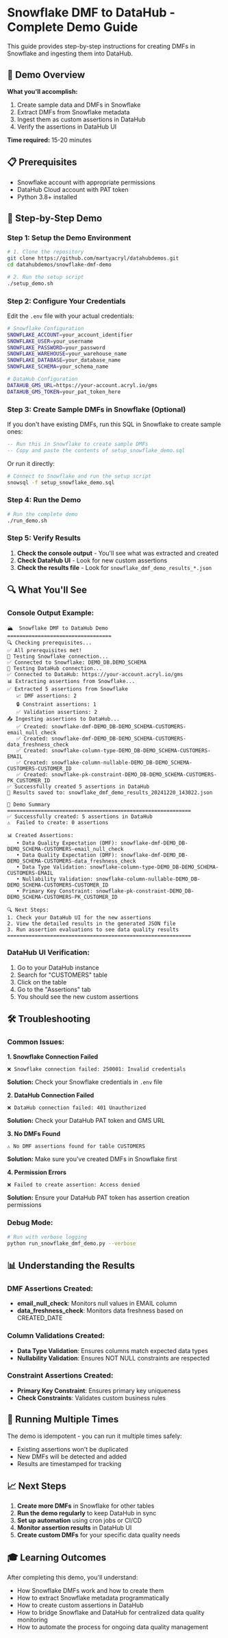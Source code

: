 # Snowflake DMF to DataHub - Complete Demo Guide

This guide provides step-by-step instructions for creating DMFs in Snowflake and ingesting them into DataHub.

## 🎯 Demo Overview

**What you'll accomplish:**
1. Create sample data and DMFs in Snowflake
2. Extract DMFs from Snowflake metadata
3. Ingest them as custom assertions in DataHub
4. Verify the assertions in DataHub UI

**Time required:** 15-20 minutes

## 📋 Prerequisites

- Snowflake account with appropriate permissions
- DataHub Cloud account with PAT token
- Python 3.8+ installed

## 🚀 Step-by-Step Demo

### Step 1: Setup the Demo Environment

```bash
# 1. Clone the repository
git clone https://github.com/martyacryl/datahubdemos.git
cd datahubdemos/snowflake-dmf-demo

# 2. Run the setup script
./setup_demo.sh
```

### Step 2: Configure Your Credentials

Edit the `.env` file with your actual credentials:

```bash
# Snowflake Configuration
SNOWFLAKE_ACCOUNT=your_account_identifier
SNOWFLAKE_USER=your_username
SNOWFLAKE_PASSWORD=your_password
SNOWFLAKE_WAREHOUSE=your_warehouse_name
SNOWFLAKE_DATABASE=your_database_name
SNOWFLAKE_SCHEMA=your_schema_name

# DataHub Configuration
DATAHUB_GMS_URL=https://your-account.acryl.io/gms
DATAHUB_GMS_TOKEN=your_pat_token_here
```

### Step 3: Create Sample DMFs in Snowflake (Optional)

If you don't have existing DMFs, run this SQL in Snowflake to create sample ones:

```sql
-- Run this in Snowflake to create sample DMFs
-- Copy and paste the contents of setup_snowflake_demo.sql
```

Or run it directly:
```bash
# Connect to Snowflake and run the setup script
snowsql -f setup_snowflake_demo.sql
```

### Step 4: Run the Demo

```bash
# Run the complete demo
./run_demo.sh
```

### Step 5: Verify Results

1. **Check the console output** - You'll see what was extracted and created
2. **Check DataHub UI** - Look for new custom assertions
3. **Check the results file** - Look for `snowflake_dmf_demo_results_*.json`

## 🔍 What You'll See

### Console Output Example:
```
🏔️  Snowflake DMF to DataHub Demo
==================================
🔍 Checking prerequisites...
✅ All prerequisites met!
🔌 Testing Snowflake connection...
✅ Connected to Snowflake: DEMO_DB.DEMO_SCHEMA
🔌 Testing DataHub connection...
✅ Connected to DataHub: https://your-account.acryl.io/gms
📊 Extracting assertions from Snowflake...
✅ Extracted 5 assertions from Snowflake
   📈 DMF assertions: 2
   🔒 Constraint assertions: 1
   ✅ Validation assertions: 2
📤 Ingesting assertions to DataHub...
   ✅ Created: snowflake-dmf-DEMO_DB-DEMO_SCHEMA-CUSTOMERS-email_null_check
   ✅ Created: snowflake-dmf-DEMO_DB-DEMO_SCHEMA-CUSTOMERS-data_freshness_check
   ✅ Created: snowflake-column-type-DEMO_DB-DEMO_SCHEMA-CUSTOMERS-EMAIL
   ✅ Created: snowflake-column-nullable-DEMO_DB-DEMO_SCHEMA-CUSTOMERS-CUSTOMER_ID
   ✅ Created: snowflake-pk-constraint-DEMO_DB-DEMO_SCHEMA-CUSTOMERS-PK_CUSTOMER_ID
✅ Successfully created 5 assertions in DataHub
📄 Results saved to: snowflake_dmf_demo_results_20241220_143022.json

🎉 Demo Summary
============================================================
✅ Successfully created: 5 assertions in DataHub
⚠️  Failed to create: 0 assertions

📊 Created Assertions:
   • Data Quality Expectation (DMF): snowflake-dmf-DEMO_DB-DEMO_SCHEMA-CUSTOMERS-email_null_check
   • Data Quality Expectation (DMF): snowflake-dmf-DEMO_DB-DEMO_SCHEMA-CUSTOMERS-data_freshness_check
   • Data Type Validation: snowflake-column-type-DEMO_DB-DEMO_SCHEMA-CUSTOMERS-EMAIL
   • Nullability Validation: snowflake-column-nullable-DEMO_DB-DEMO_SCHEMA-CUSTOMERS-CUSTOMER_ID
   • Primary Key Constraint: snowflake-pk-constraint-DEMO_DB-DEMO_SCHEMA-CUSTOMERS-PK_CUSTOMER_ID

🔍 Next Steps:
1. Check your DataHub UI for the new assertions
2. View the detailed results in the generated JSON file
3. Run assertion evaluations to see data quality results
============================================================
```

### DataHub UI Verification:
1. Go to your DataHub instance
2. Search for "CUSTOMERS" table
3. Click on the table
4. Go to the "Assertions" tab
5. You should see the new custom assertions

## 🛠️ Troubleshooting

### Common Issues:

**1. Snowflake Connection Failed**
```
❌ Snowflake connection failed: 250001: Invalid credentials
```
**Solution:** Check your Snowflake credentials in `.env` file

**2. DataHub Connection Failed**
```
❌ DataHub connection failed: 401 Unauthorized
```
**Solution:** Check your DataHub PAT token and GMS URL

**3. No DMFs Found**
```
⚠️ No DMF assertions found for table CUSTOMERS
```
**Solution:** Make sure you've created DMFs in Snowflake first

**4. Permission Errors**
```
❌ Failed to create assertion: Access denied
```
**Solution:** Ensure your DataHub PAT token has assertion creation permissions

### Debug Mode:
```bash
# Run with verbose logging
python run_snowflake_dmf_demo.py --verbose
```

## 📊 Understanding the Results

### DMF Assertions Created:
- **email_null_check**: Monitors null values in EMAIL column
- **data_freshness_check**: Monitors data freshness based on CREATED_DATE

### Column Validations Created:
- **Data Type Validation**: Ensures columns match expected data types
- **Nullability Validation**: Ensures NOT NULL constraints are respected

### Constraint Assertions Created:
- **Primary Key Constraint**: Ensures primary key uniqueness
- **Check Constraints**: Validates custom business rules

## 🔄 Running Multiple Times

The demo is idempotent - you can run it multiple times safely:
- Existing assertions won't be duplicated
- New DMFs will be detected and added
- Results are timestamped for tracking

## 📈 Next Steps

1. **Create more DMFs** in Snowflake for other tables
2. **Run the demo regularly** to keep DataHub in sync
3. **Set up automation** using cron jobs or CI/CD
4. **Monitor assertion results** in DataHub UI
5. **Create custom DMFs** for your specific data quality needs

## 🎓 Learning Outcomes

After completing this demo, you'll understand:
- How Snowflake DMFs work and how to create them
- How to extract Snowflake metadata programmatically
- How to create custom assertions in DataHub
- How to bridge Snowflake and DataHub for centralized data quality monitoring
- How to automate the process for ongoing data quality management
